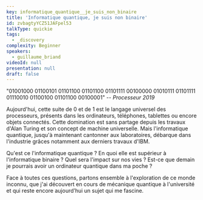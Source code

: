 ```yaml
---
key: informatique_quantique__je_suis_non_binaire
title: 'Informatique quantique, je suis non binaire'
id: zvbagtyYCZ51JAFpel53
talkType: quickie
tags:
  - _discovery
complexity: Beginner
speakers:
  - guillaume_briand
videoId: null
presentation: null
draft: false
---
```

"01001000 01100101 01101100 01101100 01101111 00100000 01010111 01101111 01110010 01100100 01101100 00100001"
-- *Processeur 2019*


Aujourd'hui, cette suite de 0 et de 1 est le langage universel des processeurs, présents dans les ordinateurs, téléphones, tablettes ou encore objets connectés. Cette domination est sans partage depuis les travaux d'Alan Turing et son concept de machine universelle. Mais l'informatique quantique, jusqu'à maintenant cantonner aux laboratoires, débarque dans l'industrie grâces notamment aux derniers travaux d'IBM.


Qu'est ce l'informatique quantique ? En quoi elle est supérieur à l'informatique binaire ? Quel sera l'impact sur nos vies ? Est-ce que demain je pourrais avoir un ordinateur quantique dans ma poche ?


Face à toutes ces questions, partons ensemble à l'exploration de ce monde inconnu, que j'ai découvert en cours de mécanique quantique à l'université et qui reste encore aujourd’hui un sujet qui me fascine.